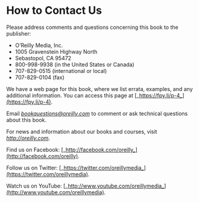 # How to Contact Us

Please address comments and questions concerning this book to the publisher:

- O’Reilly Media, Inc.
- 1005 Gravenstein Highway North
- Sebastopol, CA 95472
- 800-998-9938 (in the United States or Canada)
- 707-829-0515 (international or local)
- 707-829-0104 (fax)

We have a web page for this book, where we list errata, examples, and any additional information. You can access this page at [_https://fpy.li/p-4_](https://fpy.li/p-4).

Email [_bookquestions@oreilly.com_](mailto:bookquestions@oreilly.com) to comment or ask technical questions about this book.

For news and information about our books and courses, visit [_http://oreilly.com_](http://oreilly.com).

Find us on Facebook: [_http://facebook.com/oreilly_](http://facebook.com/oreilly).

Follow us on Twitter: [_https://twitter.com/oreillymedia_](https://twitter.com/oreillymedia).

Watch us on YouTube: [_http://www.youtube.com/oreillymedia_](http://www.youtube.com/oreillymedia).